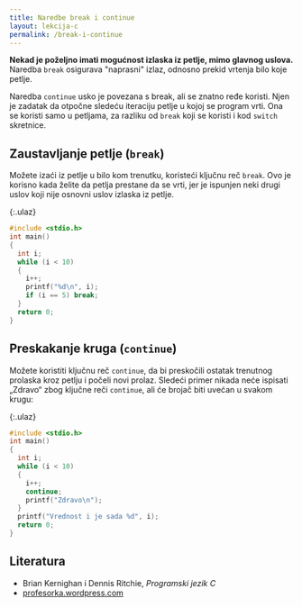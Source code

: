 ```yaml
---
title: Naredbe break i continue
layout: lekcija-c
permalink: /break-i-continue
---
```


**Nekad je poželjno imati mogućnost izlaska iz petlje, mimo glavnog uslova.** Naredba `break` osigurava "naprasni" izlaz, odnosno prekid vrtenja bilo koje petlje.

Naredba `continue` usko je povezana s break, ali se znatno ređe koristi. Njen je zadatak da otpočne sledeću iteraciju petlje u kojoj se program vrti. Ona se koristi samo u petljama, za razliku od `break` koji se koristi i kod `switch` skretnice.

## Zaustavljanje petlje (`break`)

Možete izaći iz petlje u bilo kom trenutku, koristeći ključnu reč `break`. Ovo je korisno kada želite da petlja prestane da se vrti, jer je ispunjen neki drugi uslov koji nije osnovni uslov izlaska iz petlje.

{:.ulaz}
```c
#include <stdio.h>
int main()
{
  int i;
  while (i < 10)
  {
    i++;
    printf("%d\n", i);
    if (i == 5) break;
  }
  return 0;
}
```

## Preskakanje kruga (`continue`)

Možete koristiti ključnu reč `continue`, da bi preskočili ostatak trenutnog prolaska kroz petlju i počeli novi prolaz. Sledeći primer nikada neće ispisati „Zdravo“ zbog ključne reči `continue`, ali će brojač biti uvećan u svakom krugu:

{:.ulaz}
```c
#include <stdio.h>
int main()
{
  int i;
  while (i < 10)
  {
    i++;
    continue;
    printf("Zdravo\n");
  }
  printf("Vrednost i je sada %d", i);
  return 0;
}
```


## Literatura

- Brian Kernighan i Dennis Ritchie, *Programski jezik C*
- [profesorka.wordpress.com](https://profesorka.wordpress.com/)
